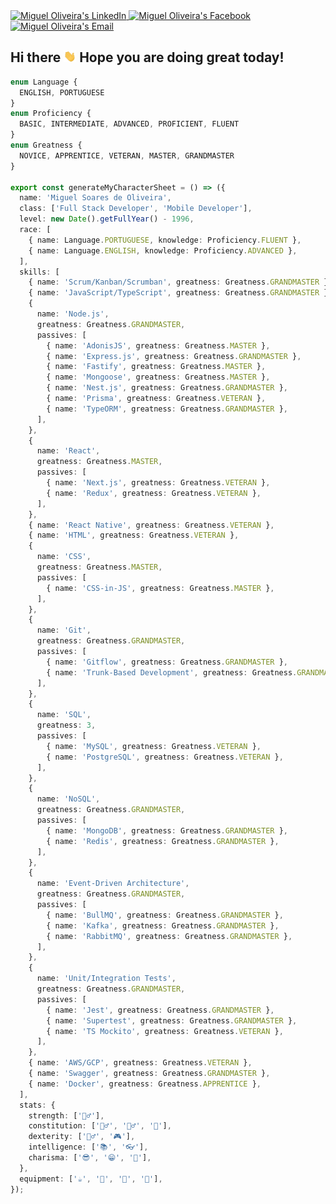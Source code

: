 <a href="https://www.linkedin.com/in/miguelsoliv">
  <img alt="Miguel Oliveira's LinkedIn" src="https://img.shields.io/badge/-LinkedIn-222222?style=flat-square&logo=Linkedin&logoColor=white&link=https://www.linkedin.com/in/miguelsoliv">
</a>
<a href="https://www.facebook.com/miguelosoares">
  <img alt="Miguel Oliveira's Facebook" src="https://img.shields.io/badge/-Facebook-222222?style=flat-square&logo=Facebook&logoColor=white&link=https://www.facebook.com/miguelosoares">
</a>
<a href="mailto:miguelosoares1@hotmail.com">
  <img alt="Miguel Oliveira's Email" src="https://img.shields.io/badge/Email-222222?style=flat-square&logo=gmail&logoColor=white">
</a>

<h2>Hi there <img src="https://github.com/miguelsoliv/miguelsoliv/blob/master/.github/hi.gif" width=20 /> Hope you are doing great today!</h2>

```ts
enum Language {
  ENGLISH, PORTUGUESE
}
enum Proficiency {
  BASIC, INTERMEDIATE, ADVANCED, PROFICIENT, FLUENT
}
enum Greatness {
  NOVICE, APPRENTICE, VETERAN, MASTER, GRANDMASTER
}

export const generateMyCharacterSheet = () => ({
  name: 'Miguel Soares de Oliveira',
  class: ['Full Stack Developer', 'Mobile Developer'],
  level: new Date().getFullYear() - 1996,
  race: [
    { name: Language.PORTUGUESE, knowledge: Proficiency.FLUENT },
    { name: Language.ENGLISH, knowledge: Proficiency.ADVANCED },
  ],
  skills: [
    { name: 'Scrum/Kanban/Scrumban', greatness: Greatness.GRANDMASTER },
    { name: 'JavaScript/TypeScript', greatness: Greatness.GRANDMASTER },
    {
      name: 'Node.js',
      greatness: Greatness.GRANDMASTER,
      passives: [
        { name: 'AdonisJS', greatness: Greatness.MASTER },
        { name: 'Express.js', greatness: Greatness.GRANDMASTER },
        { name: 'Fastify', greatness: Greatness.MASTER },
        { name: 'Mongoose', greatness: Greatness.MASTER },
        { name: 'Nest.js', greatness: Greatness.GRANDMASTER },
        { name: 'Prisma', greatness: Greatness.VETERAN },
        { name: 'TypeORM', greatness: Greatness.GRANDMASTER },
      ],
    },
    {
      name: 'React',
      greatness: Greatness.MASTER,
      passives: [
        { name: 'Next.js', greatness: Greatness.VETERAN },
        { name: 'Redux', greatness: Greatness.VETERAN },
      ],
    },
    { name: 'React Native', greatness: Greatness.VETERAN },
    { name: 'HTML', greatness: Greatness.VETERAN },
    {
      name: 'CSS',
      greatness: Greatness.MASTER,
      passives: [
        { name: 'CSS-in-JS', greatness: Greatness.MASTER },
      ],
    },
    {
      name: 'Git',
      greatness: Greatness.GRANDMASTER,
      passives: [
        { name: 'Gitflow', greatness: Greatness.GRANDMASTER },
        { name: 'Trunk-Based Development', greatness: Greatness.GRANDMASTER },
      ],
    },
    {
      name: 'SQL',
      greatness: 3,
      passives: [
        { name: 'MySQL', greatness: Greatness.VETERAN },
        { name: 'PostgreSQL', greatness: Greatness.VETERAN },
      ],
    },
    {
      name: 'NoSQL',
      greatness: Greatness.GRANDMASTER,
      passives: [
        { name: 'MongoDB', greatness: Greatness.GRANDMASTER },
        { name: 'Redis', greatness: Greatness.GRANDMASTER },
      ],
    },
    {
      name: 'Event-Driven Architecture',
      greatness: Greatness.GRANDMASTER,
      passives: [
        { name: 'BullMQ', greatness: Greatness.GRANDMASTER },
        { name: 'Kafka', greatness: Greatness.GRANDMASTER },
        { name: 'RabbitMQ', greatness: Greatness.GRANDMASTER },
      ],
    },
    {
      name: 'Unit/Integration Tests',
      greatness: Greatness.GRANDMASTER,
      passives: [
        { name: 'Jest', greatness: Greatness.GRANDMASTER },
        { name: 'Supertest', greatness: Greatness.GRANDMASTER },
        { name: 'TS Mockito', greatness: Greatness.VETERAN },
      ],
    },
    { name: 'AWS/GCP', greatness: Greatness.VETERAN },
    { name: 'Swagger', greatness: Greatness.GRANDMASTER },
    { name: 'Docker', greatness: Greatness.APPRENTICE },
  ],
  stats: {
    strength: ['🏋️‍♂️'],
    constitution: ['🏊‍♂️', '🚴‍♂️', '🏃‍'],
    dexterity: ['🤾‍♂️', '🎮'],
    intelligence: ['📚', '👓'],
    charisma: ['😎', '😁', '🤝'],
  },
  equipment: ['☕', '🍫', '🍕', '🧉'],
});
```
